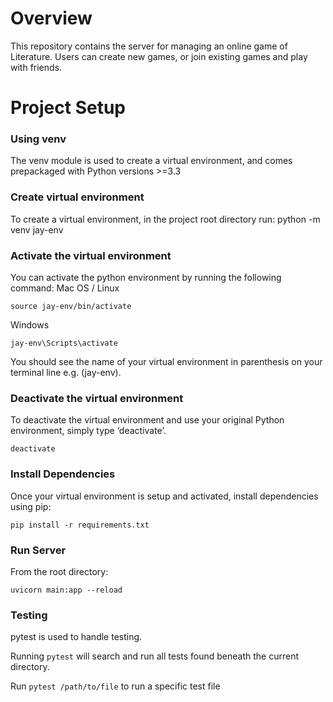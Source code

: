 # Overview

This repository contains the server for managing an online game of Literature.
Users can create new games, or join existing games and play with friends. 

# Project Setup

### Using venv

The venv module is used to create a virtual environment, and comes prepackaged with Python versions >=3.3

### Create virtual environment

To create a virtual environment, in the project root directory run:
python -m venv jay-env

### Activate the virtual environment

You can activate the python environment by running the following command:
Mac OS / Linux

`source jay-env/bin/activate`

Windows

`jay-env\Scripts\activate`

You should see the name of your virtual environment in parenthesis on your terminal line e.g. (jay-env).

### Deactivate the virtual environment

To deactivate the virtual environment and use your original Python environment, simply type ‘deactivate’.

`deactivate`

### Install Dependencies
Once your virtual environment is setup and activated, install dependencies using pip:

`pip install -r requirements.txt`

### Run Server
From the root directory:

`uvicorn main:app --reload`

### Testing

pytest is used to handle testing.

Running `pytest` will search and run all tests found beneath the current directory.

Run `pytest /path/to/file` to run a specific test file
